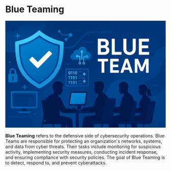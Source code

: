 # Blue Teaming

![Image](/docs/images/blue/blue_banner.png)

**Blue Teaming** refers to the defensive side of cybersecurity operations. Blue Teams are responsible for protecting an organization's networks, systems, and data from cyber threats. Their tasks include monitoring for suspicious activity, implementing security measures, conducting incident response, and ensuring compliance with security policies. The goal of Blue Teaming is to detect, respond to, and prevent cyberattacks.


